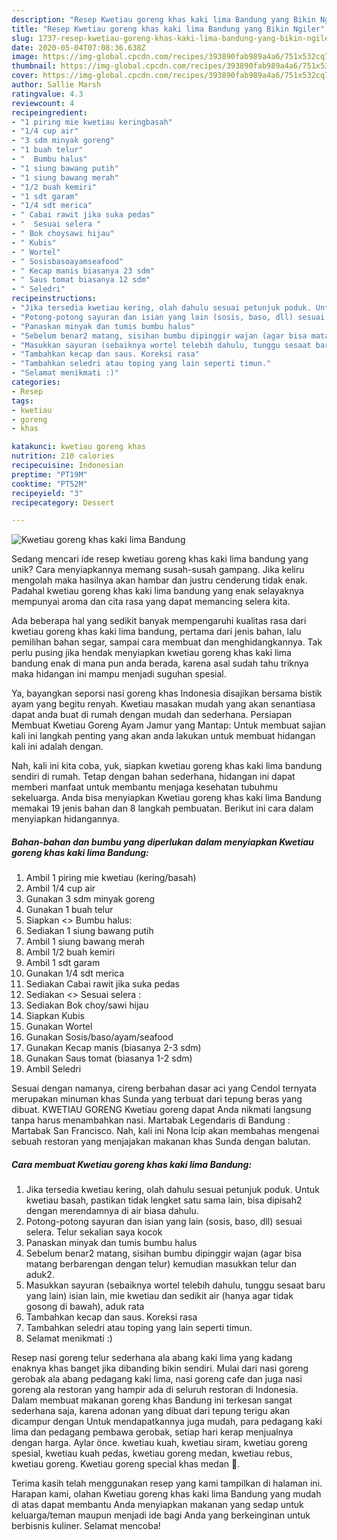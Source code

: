 ```yaml
---
description: "Resep Kwetiau goreng khas kaki lima Bandung yang Bikin Ngiler"
title: "Resep Kwetiau goreng khas kaki lima Bandung yang Bikin Ngiler"
slug: 1737-resep-kwetiau-goreng-khas-kaki-lima-bandung-yang-bikin-ngiler
date: 2020-05-04T07:08:36.638Z
image: https://img-global.cpcdn.com/recipes/393890fab989a4a6/751x532cq70/kwetiau-goreng-khas-kaki-lima-bandung-foto-resep-utama.jpg
thumbnail: https://img-global.cpcdn.com/recipes/393890fab989a4a6/751x532cq70/kwetiau-goreng-khas-kaki-lima-bandung-foto-resep-utama.jpg
cover: https://img-global.cpcdn.com/recipes/393890fab989a4a6/751x532cq70/kwetiau-goreng-khas-kaki-lima-bandung-foto-resep-utama.jpg
author: Sallie Marsh
ratingvalue: 4.3
reviewcount: 4
recipeingredient:
- "1 piring mie kwetiau keringbasah"
- "1/4 cup air"
- "3 sdm minyak goreng"
- "1 buah telur"
- "  Bumbu halus"
- "1 siung bawang putih"
- "1 siung bawang merah"
- "1/2 buah kemiri"
- "1 sdt garam"
- "1/4 sdt merica"
- " Cabai rawit jika suka pedas"
- "  Sesuai selera "
- " Bok choysawi hijau"
- " Kubis"
- " Wortel"
- " Sosisbasoayamseafood"
- " Kecap manis biasanya 23 sdm"
- " Saus tomat biasanya 12 sdm"
- " Seledri"
recipeinstructions:
- "Jika tersedia kwetiau kering, olah dahulu sesuai petunjuk poduk. Untuk kwetiau basah, pastikan tidak lengket satu sama lain, bisa dipisah2 dengan merendamnya di air biasa dahulu."
- "Potong-potong sayuran dan isian yang lain (sosis, baso, dll) sesuai selera. Telur sekalian saya kocok"
- "Panaskan minyak dan tumis bumbu halus"
- "Sebelum benar2 matang, sisihan bumbu dipinggir wajan (agar bisa matang berbarengan dengan telur) kemudian masukkan telur dan aduk2."
- "Masukkan sayuran (sebaiknya wortel telebih dahulu, tunggu sesaat baru yang lain) isian lain, mie kwetiau dan sedikit air (hanya agar tidak gosong di bawah), aduk rata"
- "Tambahkan kecap dan saus. Koreksi rasa"
- "Tambahkan seledri atau toping yang lain seperti timun."
- "Selamat menikmati :)"
categories:
- Resep
tags:
- kwetiau
- goreng
- khas

katakunci: kwetiau goreng khas 
nutrition: 210 calories
recipecuisine: Indonesian
preptime: "PT19M"
cooktime: "PT52M"
recipeyield: "3"
recipecategory: Dessert

---
```



![Kwetiau goreng khas kaki lima Bandung](https://img-global.cpcdn.com/recipes/393890fab989a4a6/751x532cq70/kwetiau-goreng-khas-kaki-lima-bandung-foto-resep-utama.jpg)

Sedang mencari ide resep kwetiau goreng khas kaki lima bandung yang unik? Cara menyiapkannya memang susah-susah gampang. Jika keliru mengolah maka hasilnya akan hambar dan justru cenderung tidak enak. Padahal kwetiau goreng khas kaki lima bandung yang enak selayaknya mempunyai aroma dan cita rasa yang dapat memancing selera kita.

Ada beberapa hal yang sedikit banyak mempengaruhi kualitas rasa dari kwetiau goreng khas kaki lima bandung, pertama dari jenis bahan, lalu pemilihan bahan segar, sampai cara membuat dan menghidangkannya. Tak perlu pusing jika hendak menyiapkan kwetiau goreng khas kaki lima bandung enak di mana pun anda berada, karena asal sudah tahu triknya maka hidangan ini mampu menjadi suguhan spesial.

Ya, bayangkan seporsi nasi goreng khas Indonesia disajikan bersama bistik ayam yang begitu renyah. Kwetiau masakan mudah yang akan senantiasa dapat anda buat di rumah dengan mudah dan sederhana. Persiapan Membuat Kwetiau Goreng Ayam Jamur yang Mantap: Untuk membuat sajian kali ini langkah penting yang akan anda lakukan untuk membuat hidangan kali ini adalah dengan.


Nah, kali ini kita coba, yuk, siapkan kwetiau goreng khas kaki lima bandung sendiri di rumah. Tetap dengan bahan sederhana, hidangan ini dapat memberi manfaat untuk membantu menjaga kesehatan tubuhmu sekeluarga. Anda bisa menyiapkan Kwetiau goreng khas kaki lima Bandung memakai 19 jenis bahan dan 8 langkah pembuatan. Berikut ini cara dalam menyiapkan hidangannya.

<!--inarticleads1-->

##### Bahan-bahan dan bumbu yang diperlukan dalam menyiapkan Kwetiau goreng khas kaki lima Bandung:

1. Ambil 1 piring mie kwetiau (kering/basah)
1. Ambil 1/4 cup air
1. Gunakan 3 sdm minyak goreng
1. Gunakan 1 buah telur
1. Siapkan  &lt;&gt; Bumbu halus:
1. Sediakan 1 siung bawang putih
1. Ambil 1 siung bawang merah
1. Ambil 1/2 buah kemiri
1. Ambil 1 sdt garam
1. Gunakan 1/4 sdt merica
1. Sediakan  Cabai rawit jika suka pedas
1. Sediakan  &lt;&gt; Sesuai selera :
1. Sediakan  Bok choy/sawi hijau
1. Siapkan  Kubis
1. Gunakan  Wortel
1. Gunakan  Sosis/baso/ayam/seafood
1. Gunakan  Kecap manis (biasanya 2-3 sdm)
1. Gunakan  Saus tomat (biasanya 1-2 sdm)
1. Ambil  Seledri


Sesuai dengan namanya, cireng berbahan dasar aci yang Cendol ternyata merupakan minuman khas Sunda yang terbuat dari tepung beras yang dibuat. KWETIAU GORENG Kwetiau goreng dapat Anda nikmati langsung tanpa harus menambahkan nasi. Martabak Legendaris di Bandung : Martabak San Francisco. Nah, kali ini Nona Icip akan membahas mengenai sebuah restoran yang menjajakan makanan khas Sunda dengan balutan. 

<!--inarticleads2-->

##### Cara membuat Kwetiau goreng khas kaki lima Bandung:

1. Jika tersedia kwetiau kering, olah dahulu sesuai petunjuk poduk. Untuk kwetiau basah, pastikan tidak lengket satu sama lain, bisa dipisah2 dengan merendamnya di air biasa dahulu.
1. Potong-potong sayuran dan isian yang lain (sosis, baso, dll) sesuai selera. Telur sekalian saya kocok
1. Panaskan minyak dan tumis bumbu halus
1. Sebelum benar2 matang, sisihan bumbu dipinggir wajan (agar bisa matang berbarengan dengan telur) kemudian masukkan telur dan aduk2.
1. Masukkan sayuran (sebaiknya wortel telebih dahulu, tunggu sesaat baru yang lain) isian lain, mie kwetiau dan sedikit air (hanya agar tidak gosong di bawah), aduk rata
1. Tambahkan kecap dan saus. Koreksi rasa
1. Tambahkan seledri atau toping yang lain seperti timun.
1. Selamat menikmati :)


Resep nasi goreng telur sederhana ala abang kaki lima yang kadang enaknya khas banget jika dibanding bikin sendiri. Mulai dari nasi goreng gerobak ala abang pedagang kaki lima, nasi goreng cafe dan juga nasi goreng ala restoran yang hampir ada di seluruh restoran di Indonesia. Dalam membuat makanan goreng khas Bandung ini terkesan sangat sederhana saja, karena adonan yang dibuat dari tepung terigu akan dicampur dengan Untuk mendapatkannya juga mudah, para pedagang kaki lima dan pedagang pembawa gerobak, setiap hari kerap menjualnya dengan harga. Aylar önce. kwetiau kuah, kwetiau siram, kwetiau goreng spesial, kwetiau kuah pedas, kwetiau goreng medan, kwetiau rebus, kwetiau goreng. Kwetiau goreng special khas medan 🤤. 

Terima kasih telah menggunakan resep yang kami tampilkan di halaman ini. Harapan kami, olahan Kwetiau goreng khas kaki lima Bandung yang mudah di atas dapat membantu Anda menyiapkan makanan yang sedap untuk keluarga/teman maupun menjadi ide bagi Anda yang berkeinginan untuk berbisnis kuliner. Selamat mencoba!
